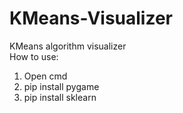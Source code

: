 # KMeans-Visualizer
KMeans algorithm visualizer 
<br/>
How to use:
1. Open cmd
2. pip install pygame
3. pip install sklearn
